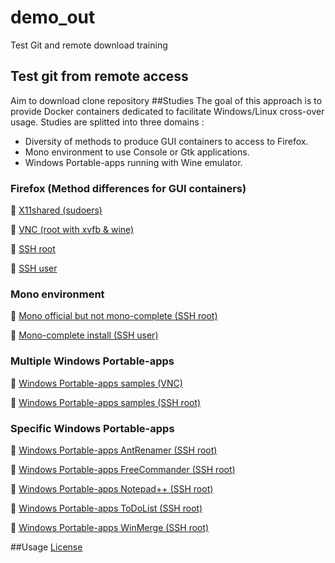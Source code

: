 # demo_out
Test Git and remote download training
## Test git from remote access
Aim to download clone repository
##Studies
The goal of this approach is to provide Docker containers dedicated to facilitate Windows/Linux cross-over usage. 
Studies are splitted into three domains : 
- Diversity of methods to produce GUI containers to access to Firefox.
- Mono environment to use Console or Gtk applications.
- Windows Portable-apps running with Wine emulator.

### Firefox (Method differences for GUI containers)
:checkered_flag: [X11shared (sudoers)](https://github.com/d-marchand/term_x11shared_sudoers_firefox/ "X11shared") 

:checkered_flag: [VNC (root with xvfb & wine)](https://github.com/d-marchand/vncxvfb_wine_firefox/ "VNC") 

:checkered_flag: [SSH root](https://github.com/d-marchand/term_ssh_root_firefox/ "SSH") 

:checkered_flag: [SSH user](https://github.com/d-marchand/term_ssh_user_firefox/ "SSH") 

### Mono environment
:checkered_flag: [Mono official but not mono-complete (SSH root)](https://github.com/d-marchand/term_ssh_root_mono/ "SSH") 

:checkered_flag: [Mono-complete install (SSH user)](https://github.com/d-marchand/term_ssh_user_monodotnet45/ "SSH")

### Multiple Windows Portable-apps
:checkered_flag: [Windows Portable-apps samples (VNC)](https://github.com/d-marchand/vncxvfb_wine_portable-apps_samples/ "VNC") 

:checkered_flag: [Windows Portable-apps samples (SSH root)](https://github.com/d-marchand/term_ssh_root_portable-apps_samples/ "SSH")

### Specific Windows Portable-apps
:checkered_flag: [Windows Portable-apps AntRenamer (SSH root)](https://github.com/d-marchand/term_ssh_root_antrenamer/ "SSH") 

:checkered_flag: [Windows Portable-apps FreeCommander (SSH root)](https://github.com/d-marchand/term_ssh_root_freecommander/ "SSH") 

:checkered_flag: [Windows Portable-apps Notepad++ (SSH root)](https://github.com/d-marchand/term_ssh_root_notepadplusplus/ "SSH") 

:checkered_flag: [Windows Portable-apps ToDoList (SSH root)](https://github.com/d-marchand/term_ssh_root_todolist/ "SSH") 

:checkered_flag: [Windows Portable-apps WinMerge (SSH root)](https://github.com/d-marchand/term_ssh_root_winmerge/ "SSH") 

##Usage
[License](LICENSE "License")
